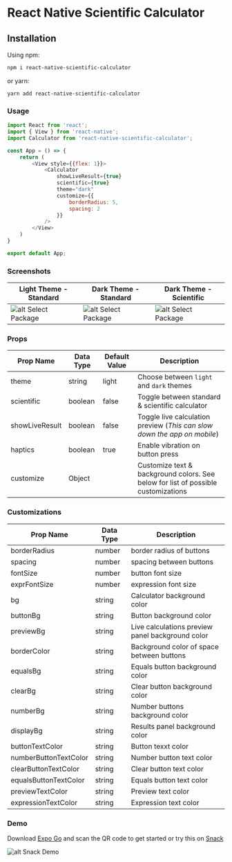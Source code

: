 # React Native Scientific Calculator

## Installation
Using npm:
```sh
npm i react-native-scientific-calculator
```
or yarn:

```
yarn add react-native-scientific-calculator
```

### Usage

```js
import React from 'react';
import { View } from 'react-native';
import Calculator from 'react-native-scientific-calculator';

const App = () => {
    return (
        <View style={{flex: 1}}>
            <Calculator
                showLiveResult={true} 
                scientific={true}
                theme="dark"
                customize={{
                    borderRadius: 5,
                    spacing: 2
                }}
            />
        </View>
    )
}

export default App;
```


### Screenshots
| Light Theme - Standard | Dark Theme - Standard | Dark Theme - Scientific |
| ---------------------- | --------------------- | ----------------------- |
| ![alt Select Package](https://raw.githubusercontent.com/rohangaikwad/react-native-scientific-calculator/main/assets/light-standard.jpg) | ![alt Select Package](https://raw.githubusercontent.com/rohangaikwad/react-native-scientific-calculator/main/assets/dark-standard.jpg) | ![alt Select Package](https://raw.githubusercontent.com/rohangaikwad/react-native-scientific-calculator/main/assets/dark-scientific.jpg) |



### Props


| Prop Name       | Data Type                                   | Default Value | Description                         |
| --------------- | ------------------------------------------- | ------------- | ----------------------------------- |
| theme           | string                                      | light         | Choose between `light` and `dark` themes |
| scientific      | boolean                                     | false         | Toggle between standard & scientific calculator  |
| showLiveResult  | boolean                                     | false         | Toggle live calculation preview (_This can slow down the app on mobile_)     |
| haptics         | boolean                                     | true          | Enable vibration on button press    |
| customize       | Object                                      |               | Customize text & background colors. See below for list of possible customizations  |


### Customizations


| Prop Name             | Data Type         | Description                                      |
| --------------------- | ----------------- | ------------------------------------------------ |
| borderRadius          | number            | border radius of buttons                         |
| spacing               | number            | spacing between buttons                          |
| fontSize              | number            | button font size                                 |
| exprFontSize          | number            | expression font size                             |
| bg                    | string            | Calculator background color                      |
| buttonBg              | string            | Button background color                          |
| previewBg             | string            | Live calculations preview panel background color |
| borderColor           | string            | Background color of space between buttons        |
| equalsBg              | string            | Equals button background color                   |
| clearBg               | string            | Clear button background color                    |
| numberBg              | string            | Number buttons background color                  |
| displayBg             | string            | Results panel background color                   |
| buttonTextColor       | string            | Button texxt color                               |
| numberButtonTextColor | string            | Number button text color                         |
| clearButtonTextColor  | string            | Clear button text color                          |
| equalsButtonTextColor | string            | Equals button text color                         |
| previewTextColor      | string            | Preview text color                               |
| expressionTextColor   | string            | Expression text color                            |


### Demo
Download [Expo Go](https://expo.dev/client) and scan the QR code to get started or try this on [Snack](https://snack.expo.dev/@rohanvg/react-native-scientific-calculator---demo)

![alt Snack Demo](https://raw.githubusercontent.com/rohangaikwad/react-native-scientific-calculator/main/assets/snack-qr.png)
